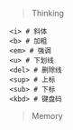 > Thinking

```
<i> # 斜体
<b> # 加粗
<em> # 强调
<u> # 下划线
<del> # 删除线
<sup> # 上标
<sub> # 下标
<kbd> # 键盘码
```

> Memory

```

```

